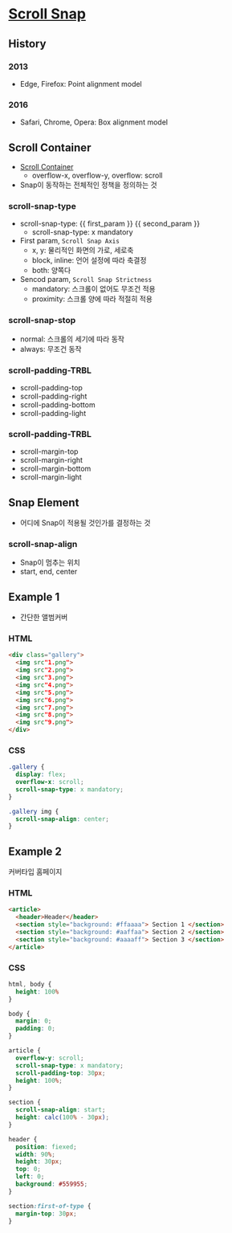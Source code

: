 # [Scroll Snap](https://drafts.csswg.org/css-scroll-snap)

## History

### 2013
- Edge, Firefox: Point alignment model

### 2016
- Safari, Chrome, Opera: Box alignment model

## Scroll Container
- [Scroll Container](https://drafts.csswg.org/css-overflow-3)
  - overflow-x, overflow-y, overflow: scroll
- Snap이 동작하는 전체적인 정책을 정의하는 것

### scroll-snap-type
- scroll-snap-type: {{ first_param }} {{ second_param }}
  - scroll-snap-type: x mandatory
- First param, `Scroll Snap Axis`
  - x, y: 물리적인 화면의 가로, 세로축
  - block, inline: 언어 설정에 따라 축결정
  - both: 양쪽다
- Sencod param, `Scroll Snap Strictness`
  - mandatory: 스크롤이 없어도 무조건 적용
  - proximity: 스크롤 양에 따라 적절히 적용

### scroll-snap-stop
- normal: 스크롤의 세기에 따라 동작
- always: 무조건 동작

### scroll-padding-TRBL
- scroll-padding-top
- scroll-padding-right
- scroll-padding-bottom
- scroll-padding-light

### scroll-padding-TRBL
- scroll-margin-top
- scroll-margin-right
- scroll-margin-bottom
- scroll-margin-light

## Snap Element
- 어디에 Snap이 적용될 것인가를 결정하는 것

### scroll-snap-align
- Snap이 멈추는 위치
- start, end, center

## Example 1
- 간단한 앨범커버

### HTML
``` HTML
<div class="gallery">
  <img src"1.png">
  <img src"2.png">
  <img src"3.png">
  <img src"4.png">
  <img src"5.png">
  <img src"6.png">
  <img src"7.png">
  <img src"8.png">
  <img src"9.png">
</div>
```

### CSS
``` CSS
.gallery {
  display: flex;
  overflow-x: scroll;
  scroll-snap-type: x mandatory;
}

.gallery img {
  scroll-snap-align: center;
}
```

## Example 2
커버타입 홈페이지

### HTML
``` HTML
<article>
  <header>Header</header>
  <section style="background: #ffaaaa"> Section 1 </section>
  <section style="background: #aaffaa"> Section 2 </section>
  <section style="background: #aaaaff"> Section 3 </section>
</article>
```

### CSS
``` CSS
html, body {
  height: 100%
}

body {
  margin: 0;
  padding: 0;
}

article {
  overflow-y: scroll;
  scroll-snap-type: x mandatory;
  scroll-padding-top: 30px;
  height: 100%;
}

section {
  scroll-snap-align: start;
  height: calc(100% - 30px);
}

header {
  position: fiexed;
  width: 90%;
  height: 30px;
  top: 0;
  left: 0;
  background: #559955;
}

section:first-of-type {
  margin-top: 30px;
}
```
